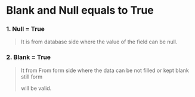 # Blank and Null equals to True

### 1. Null = True

> It is from database side where the value of the field can be null.

### 2. Blank = True

> It from From form side where the data can be not filled or kept blank still form
>
> will be valid.



